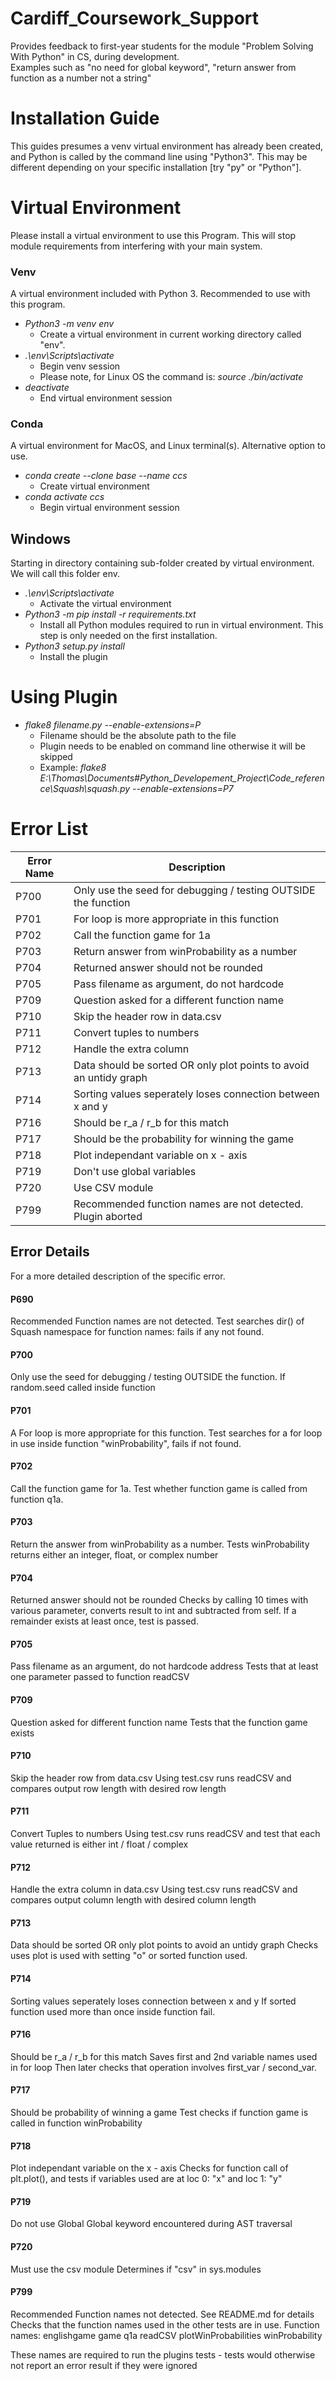 # Cardiff_Coursework_Support

Provides feedback to first-year students for the module "Problem Solving With Python" in CS, during development.  
Examples such as "no need for global keyword", "return answer from function as a number not a string"

# Installation Guide
This guides presumes a venv virtual environment has already been created, and Python is called by the command line using "Python3". This may be different depending on your specific installation [try "py" or "Python"].

# Virtual Environment
Please install a virtual environment to use this Program. This will stop module requirements from interfering with your main system.

### Venv
A virtual environment included with Python 3. Recommended to use with this program.

* *Python3 -m venv env*
  * Create a virtual environment in current working directory called "env".
* *.\env\Scripts\activate*
  * Begin venv session
  * Please note, for Linux OS the command is: *source ./bin/activate*
* *deactivate*
  * End virtual environment session

### Conda
A virtual environment for MacOS, and Linux terminal(s). Alternative option to use.
* *conda create --clone base --name ccs*
  * Create virtual environment
* *conda activate ccs*
  * Begin virtual environment session

## Windows
Starting in directory containing sub-folder created by virtual environment. We will call this folder env.  

* *.\env\Scripts\activate*
  * Activate the virtual environment
* *Python3 -m pip install -r requirements.txt*
  * Install all Python modules required to run in virtual environment. This step is only needed on the first installation.
* *Python3 setup.py install*
  * Install the plugin

# Using Plugin

* *flake8 filename.py --enable-extensions=P*
  * Filename should be the absolute path to the file
  * Plugin needs to be enabled on command line otherwise it will be skipped
  * Example: *flake8 E:\Thomas\Documents\#Python_Developement_Project\Code_reference\Squash\squash.py --enable-extensions=P7*

# Error List
Error Name | Description
--------------|----------------
P700 | Only use the seed for debugging / testing OUTSIDE the function
P701 | For loop is more appropriate in this function
P702 | Call the function game for 1a
P703 | Return answer from winProbability as a number
P704 | Returned answer should not be rounded
P705 | Pass filename as argument, do not hardcode
P709 | Question asked for a different function name
P710 | Skip the header row in data.csv
P711 | Convert tuples to numbers
P712 | Handle the extra column
P713 | Data should be sorted OR only plot points to avoid an untidy graph
P714 | Sorting values seperately loses connection between x and y
P716 | Should be r_a / r_b for this match
P717 | Should be the probability for winning the game
P718 | Plot independant variable on x - axis
P719 | Don't use global variables
P720 | Use CSV module
P799 | Recommended function names are not detected. Plugin aborted

## Error Details
For a more detailed description of the specific error.

#### P690
Recommended Function names are not detected.
Test searches dir() of Squash namespace for function names: fails if any not found.

#### P700
Only use the seed for debugging / testing OUTSIDE the function.
If random.seed called inside function

#### P701
A For loop is more appropriate for this function.
Test searches for a for loop in use inside function "winProbability", fails if not found.

#### P702
Call the function game for 1a.
Test whether function game is called from function q1a.

#### P703
Return the answer from winProbability as a number.
Tests winProbability returns either an integer, float, or complex number

#### P704
Returned answer should not be rounded
Checks by calling 10 times with various parameter, converts result to int and subtracted from self.
If a remainder exists at least once, test is passed.

#### P705
Pass filename as an argument, do not hardcode address
Tests that at least one parameter passed to function readCSV

#### P709
Question asked for different function name
Tests that the function game exists

#### P710
Skip the header row from data.csv
Using test.csv runs readCSV and compares output row length with desired row length

#### P711
Convert Tuples to numbers
Using test.csv runs readCSV and test that each value returned is either int / float / complex

#### P712
Handle the extra column in data.csv
Using test.csv runs readCSV and compares output column length with desired column length

#### P713
Data should be sorted OR only plot points to avoid an untidy graph
Checks uses plot is used with setting "o" or sorted function used.

#### P714
Sorting values seperately loses connection between x and y
If sorted function used more than once inside function fail.

#### P716
Should be r_a / r_b for this match
Saves first and 2nd variable names used in for loop
Then later checks that operation involves first_var / second_var.

#### P717
Should be probability of winning a game
Test checks if function game is called in function winProbability

#### P718
Plot independant variable on the x - axis
Checks for function call of plt.plot(), and tests if variables used are at loc 0: "x" and loc 1: "y"

#### P719
Do not use Global
Global keyword encountered during AST traversal

#### P720
Must use the csv module
Determines if "csv" in sys.modules

#### P799
Recommended Function names not detected. See README.md for details
Checks that the function names used in the other tests are in use.
Function names:
  englishgame
  game
  q1a
  readCSV
  plotWinProbabilities
  winProbability

These names are required to run the plugins tests - tests would otherwise not report an error result if they were ignored
